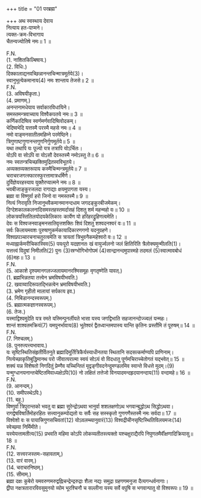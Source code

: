 +++
title = "01 परब्रह्म"

+++
अथ स्वस्थाय देवाय  
नित्याय हत-पाप्मने।  
त्यक्त-क्रम-विभागाय  
चैतन्यज्योतिषे नमः॥ 1 ॥  

F.N.  
(1. नाशितकिल्बिषाय.)  
(2. विधिः.)  
दिक्कालाद्यनवच्छिन्नानन्तचिन्मात्रमूर्तये(3)।  
स्वानुभूत्येकमानाय(4) नमः शान्ताय तेजसे॥ 2 ॥  
F.N.  
(3. अविषयीकृता.)  
(4. प्रमाणम्.)  
अनन्तनामधेयाय सर्वाकारविधायिने।  
समस्तमन्त्रवाच्याय विश्वैकपतये नमः॥ 3 ॥  
कर्णिकादिष्विव स्वर्णमर्णवादिष्विवोदकम्।  
भेदिष्वभेदि यत्तस्मै परस्मै महसे नमः॥ 4 ॥  
नमो वाङ्मनसातीतमहिम्ने परमेष्ठिने।  
त्रिगुणाष्टगुणानन्तगुणनिर्गुणमूर्तये॥ 5 ॥  
यथा तथापि यः पूज्यो यत्र तत्रापि योऽर्चितः।  
योऽपि वा सोऽपि वा योऽसौ देवस्तस्मै नमोऽस्तु ते॥ 6 ॥  
नमः स्वतन्त्रचिच्छक्तिमुद्रितस्वविभूतये।  
अव्यक्तव्यक्तरूपाय कस्मैचिन्मन्त्रमूर्तये॥ 7 ॥  
चराचरजगत्स्फारस्फुरत्तामात्रधर्मिणे।  
दुर्विज्ञेयरहस्याय युक्तैरप्यात्मने नमः॥ 8 ॥  
भवबीजाङ्कुरजलदा रागाद्याः क्षयमुपागता यस्य।  
ब्रह्मा वा विष्णुर्वा हरो जिनो वा नमस्तस्मै॥ 9 ॥  
नित्यं निरावृति निजानुभवैकमानमानन्दधाम जगदङ्कुरबीजमेकम्।  
दिग्देशकालकलनादिसमस्तहस्तमर्दासहं दिशतु शर्म महन्महो वः॥ 10 ॥  
लोकत्रयस्तितिलयोदयकेलिकारः कार्येण यो हरिहरद्रुहिणत्वमेति।  
देवः स विश्वजनवाङ्मनसातिवृत्तशक्तिः शिवं दिशतु शश्वदनश्वरं वः॥ 11 ॥  
सर्वः किलायमवशः पुरुषाणुकर्मकायादिकारणगणो यदनुग्रहणे।  
विश्वप्रपञ्चारचनाचतुरत्वमेति स त्रायतां त्रिभुवनैकमहेश्वरो वः॥ 12 ॥  
मध्याह्नार्कमरीचिकास्विव(5) पयःपूरो यदज्ञानतः खं वायुर्ज्वलनो जलं क्षितिरिति त्रैलोक्यमुन्मीलति(1)।  
यत्तत्त्वं विदुषां निमीलति(2) पुनः (3)स्रग्भोगिभोगोपमं (4)सान्द्रानन्दमुपास्महे तदमलं (5)स्वात्मावबोधं (6)महः॥ 13 ॥  
F.N.  
(5. आकाशे दृश्यमानगलज्जलायमानरश्मिसमूहः मृगतृष्णेति यावत्.)  
(1. ब्रह्मभिन्नतया तत्त्वेन भ्रमविषयीभवति.)  
(2. खवाय्वादिरूपतद्भिन्नत्वेन भ्रमाविषयीभवति.)  
(3. भ्रमेण गृहीतो मालायां सर्पकाय इव.)  
(4. निबिडानन्दस्वरूपम्.)  
(5. ब्रह्मात्मकज्ञानस्वरूपम्.)  
(6. तेजः.)  
यस्माद्विश्वमुदेति यत्र रमते यस्मिन्पुनर्लीयते भासा यस्य जगद्विभाति सहजानन्दोज्ज्वलं यन्महः।  
शान्तं शाश्वतमक्रियं(7) यमपुनर्भावाय(8) भूतेश्वरं द्वैतध्वान्तमपास्य यान्ति कृतिनः प्रस्तौमि तं पूरुषम्॥ 14 ॥  
F.N.  
(7. निश्चलम्.)  
(8. पुनरुत्पत्त्यभावाय.)  
यः सृष्टिस्थितिसंहृतीर्वितनुते ब्रह्मादिमूर्तित्रिकैर्यस्याधीनतया स्थितानि सदसत्कर्माण्यपि प्राणिनाम्।  
नित्येच्छाकृतिबुद्धिमानथ परो जीवात्परात्मा स्वयं सोऽयं वो विदधातु पूर्णमचिराच्चेतोगतं यद्भवेत्॥ 15 ॥  
शक्यं यन्न विशेषतो निगदितुं प्रेम्णैव यच्चिन्तितं मृद्वङ्गीवदनेन्दुमण्डलमिव स्वान्ते विधत्ते मुदम्।(9) यन्मुग्धानयनान्तचेष्टितमिवाध्यक्षेऽपि(10) नो लक्षितं तत्तेजो विनयादमन्दहृदयानन्दाय(11) वन्दामहे॥ 16 ॥  
F.N.  
(9. आनन्दम्.)  
(10. समीपस्थेऽपि.)  
(11. बहु.)  
विष्णुर्वा त्रिपुरान्तको भवतु वा ब्रह्मा सुरेन्द्रोऽथवा भानुर्वा शशलक्षणोऽथ भगवान्बुद्धोऽथ सिद्धोऽथवा।  
रागद्वेषविषार्तिमोहरहितः सत्त्वानुकम्पोद्यतो यः सर्वैः सह सस्स्कृतो गुणगणैस्तस्मै नमः सर्वदा॥ 17 ॥  
विश्वेशो वः स पायात्त्रिगुणसचिवतां(12) योऽवलम्ब्यानुवारं(13) विश्वद्रीचीनसृष्टिस्थितिविलयमजः(14) स्वेच्छया निर्मिमीते।  
यस्येयत्तामतीत्य(15) प्रभवति महिमा कोऽपि लोकव्यतीतस्त्यक्तो यश्चक्षुराद्यैरपि निपुणतमैर्वीक्षणादिक्रियासु॥ 18 ॥  
F.N.  
(12. सत्त्वरजस्तमः-सहावताम्,)  
(13. वारं वारम्.)  
(14. चराचरनिष्ठम्.)  
(15. सीमाम्.)  
ब्रह्मा दक्षः कुबेरो यमवरुणमरुद्वह्निचन्द्रेन्द्ररुद्राः शैला नद्यः समुद्रा ग्रहगणमनुजा दैत्यगन्धर्वनागाः।  
द्वीपा नक्षत्रतारारविवसुमुनयो व्योम भूरश्चिनौ च सल्लीना यस्य सर्वे वपुषि स भगवान्पातु वो विश्वरूपः॥ 19 ॥  
  